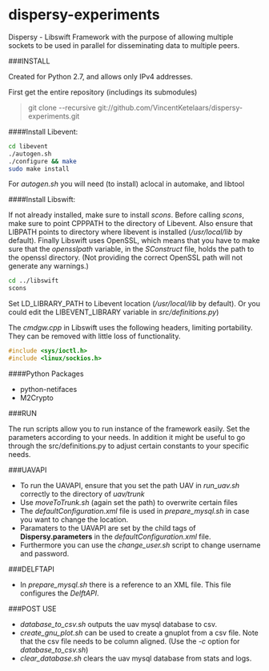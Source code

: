 dispersy-experiments
====================

Dispersy - Libswift Framework with the purpose of allowing multiple sockets to be used in parallel for disseminating data to multiple peers.

###INSTALL

Created for Python 2.7, and allows only IPv4 addresses.

First get the entire repository (includings its submodules)

> git clone --recursive git://github.com/VincentKetelaars/dispersy-experiments.git

####Install Libevent:

``` sh
cd libevent
./autogen.sh
./configure && make
sudo make install
```

For *autogen.sh* you will need (to install) aclocal in automake, and libtool

####Install Libswift:

If not already installed, make sure to install *scons*.
Before calling *scons*, make sure to point CPPPATH to the directory of Libevent. Also ensure that LIBPATH points to directory where libevent is installed (*/usr/local/lib* by default). Finally Libswift uses OpenSSL, which means that you have to make sure that the *opensslpath* variable, in the *SConstruct* file, holds the path to the openssl directory. (Not providing the correct OpenSSL path will not generate any warnings.)

``` sh
cd ../libswift
scons
```

Set LD_LIBRARY_PATH to Libevent location (*/usr/local/lib* by default). Or you could edit the LIBEVENT_LIBRARY variable in *src/definitions.py*)

The *cmdgw.cpp* in Libswift uses the following headers, limiting portability. They can be removed with little loss of functionality.
``` cpp
#include <sys/ioctl.h>
#include <linux/sockios.h>
```

####Python Packages
- python-netifaces
- M2Crypto

###RUN

The run scripts allow you to run instance of the framework easily. Set the parameters according to your needs.
In addition it might be useful to go through the src/definitions.py to adjust certain constants to your specific needs.

###UAVAPI

- To run the UAVAPI, ensure that you set the path UAV in *run_uav.sh* correctly to the directory of *uav/trunk*
- Use *moveToTrunk.sh* (again set the path) to overwrite certain files
- The *defaultConfiguration.xml* file is used in *prepare_mysql.sh* in case you want to change the location. 
- Paramaters to the UAVAPI are set by the child tags of **Dispersy.parameters** in the *defaultConfiguration.xml* file.
- Furthermore you can use the *change_user.sh* script to change username and password.

###DELFTAPI

- In *prepare_mysql.sh* there is a reference to an XML file. This file configures the *DelftAPI*.

###POST USE
- *database_to_csv.sh* outputs the uav mysql database to csv.
- *create_gnu_plot.sh* can be used to create a gnuplot from a csv file. Note that the csv file needs to be column aligned. (Use the *-c* option for *database_to_csv.sh*)
- *clear_database.sh* clears the uav mysql database from stats and logs.